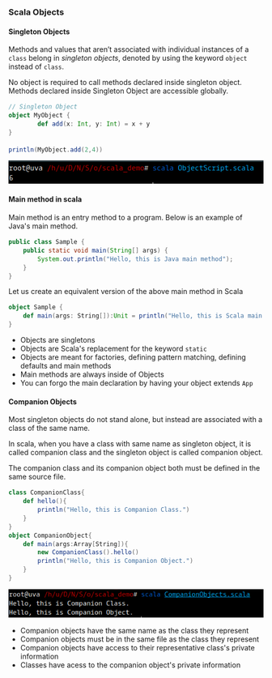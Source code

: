 ### Scala Objects

#### Singleton Objects

Methods and values that aren’t associated with individual instances of a `class` belong in _singleton objects_, denoted by using the keyword `object` instead of `class`.

No object is required to call methods declared inside singleton object. Methods declared inside Singleton Object are accessible globally.

```scala
// Singleton Object
object MyObject {
        def add(x: Int, y: Int) = x + y
}

println(MyObject.add(2,4))
```

![](/assets/Singleton_Object.png)

#### Main method in scala

Main method is an entry method to a program. Below is an example of Java's main method.

```java
public class Sample {
    public static void main(String[] args) {
        System.out.println("Hello, this is Java main method");
    }
}
```

Let us create an equivalent version of the above main method in Scala

```scala
object Sample {
    def main(args: String[]):Unit = println("Hello, this is Scala main method")
}
```

* Objects are singletons
* Objects are Scala's replacement for the keyword `static`
* Objects are meant for factories, defining pattern matching, defining defaults and main methods
* Main methods are always inside of Objects
* You can forgo the main declaration by having your object extends `App`

#### Companion Objects

Most singleton objects do not stand alone, but instead are associated with a class of the same name.

In scala, when you have a class with same name as singleton object, it is called companion class and the singleton object is called companion object.

The companion class and its companion object both must be defined in the same source file.

```scala
class CompanionClass{  
    def hello(){  
        println("Hello, this is Companion Class.")  
    }  
}  
object CompanionObject{  
    def main(args:Array[String]){  
        new CompanionClass().hello()  
        println("Hello, this is Companion Object.")  
    }  
}
```

![](/assets/Companion_Class.png)

* Companion objects have the same name as the class they represent
* Companion objects must be in the same file as the class they represent
* Companion objects have access to their representative class's private information
* Classes have acess to the companion object's private information



